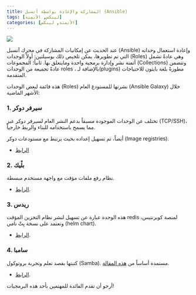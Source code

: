 ```yaml
---
title: المشاركة والإعادة بواسطة آنسبل (Ansible)
tags: [لينكس, الأتمتة]
categories: [الأتمتة, لينكس]
---
```


<img src="{{ site.baseurl_root }}/public/images/ansible.png" class="post-image resize-md center-image" />

عند الحديث عن إمكانيات المشاركة في محرك آنسبل (Ansible) وإعادة استعمال وحداته التي تم تطويرها، يمكن تلخيص ذلك بوسيلتين: أولاً الوحدات (Roles) وهي عادةً تشمل أتمتة نشر وإدارة برمجية واحدة ومايتعلق بها. ثانياً؛ المجموعات (Collections) وتتضمن عادةً تجميعة من الوحدات roles ، بالإضافة لـ(plugins) مطورةً بلغة بايثون للاحتياجات المتقدمة.

هذه قائمة لبعض الوحدات (Roles) نشرتها للمستودع العام (Ansible Galaxy) خلال الأشهر الماضية:

<!-- post-excerpt -->

### 1. سيرفر دوكر
  تختلف عن الوحدات الموجودة مسبقاً بدعم النشر العام لسيرفر دوكر عبر (TCP/SSH)، مما يسمح باستخدامه للبناء والربط خارجياً.

  أيضاً، تم تسهيل إعداده بحيث يرتبط مع مستودعات دوكر (Image registries).

- [الرابط](https://galaxy.ansible.com/abarrak/docker_server_role)

### 2. بلْيك

  نظام رفع ملفات مؤقت مع واجهة مستخدم مبسطة.

  - [الرابط](https://galaxy.ansible.com/abarrak/plik_ansible_role).

### 3. ريدس

  هذه الوحدة عبارة عن تسهيل لنشر نظام التخزين المؤقت redis لمنصة كوبرنتيس، وتعتمد على نسخة بِتْ نامي (helm chart).

- [الرابط](https://galaxy.ansible.com/abarrak/redis_ansible_role).

### 4. سامبا

  كتبتها بقصد تعلم وتجربة بروتوكول (Samba). مستمدة أساساً من [هذه المقالة](https://www.redhat.com/sysadmin/getting-started-samba).

  - [الرابط](https://galaxy.ansible.com/abarrak/samba_ansible_role).

أرجو أن تقدم الفائدة للمهتمين بأحد هذه البرمجيات!

